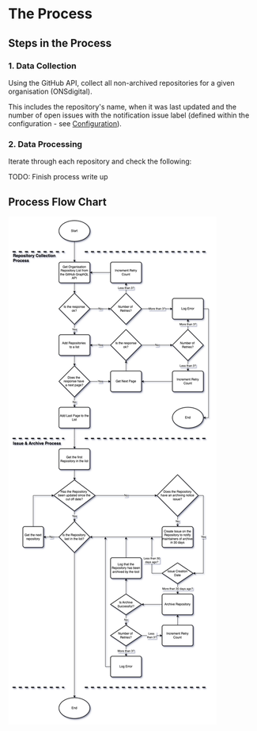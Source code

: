 # The Process

## Steps in the Process

### 1. Data Collection

Using the GitHub API, collect all non-archived repositories for a given organisation (ONSdigital).

This includes the repository's name, when it was last updated and the number of open issues with the notification issue label (defined within the configuration - see [Configuration](./configuration.md)).

### 2. Data Processing

Iterate through each repository and check the following:

TODO: Finish process write up 

## Process Flow Chart

![Process Flow Chart](../assets/images/archive_tool_process.drawio.png)
